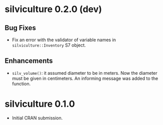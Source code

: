 
# silviculture 0.2.0 (dev)

## Bug Fixes

* Fix an error with the validator of variable names in `silviculture::Inventory` S7 object.

## Enhancements

* `silv_volume()`: it assumed diameter to be in meters. Now the diameter must be given in centimeters. An informing message was added to the function.

# silviculture 0.1.0

* Initial CRAN submission.
